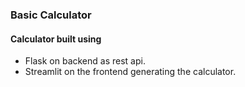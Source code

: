### Basic Calculator

#### Calculator built using

- Flask on backend as rest api.
- Streamlit on the frontend generating the calculator.